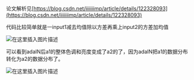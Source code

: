论文解析见[https://blog.csdn.net/iiiiiiimp/article/details/122328093](https://blog.csdn.net/iiiiiiimp/article/details/122328093)

代码比较简单就是一input1减去均值除以方差再乘上input2的方差加均值

![在这里插入图片描述](https://img-blog.csdnimg.cn/92f53b6816c244ffaadae91cce6c03f2.png)

可以看到adaIN后a1的整体色调和亮度变成了a2的了，因为adaIN把a1的数据分布转化为a2的数据分布了。

![在这里插入图片描述](https://img-blog.csdnimg.cn/59f1392b8f0e4ef9936753884e4cac48.png?x-oss-process=image/watermark,type_d3F5LXplbmhlaQ,shadow_50,text_Q1NETiBAaWlpaWlpaW1w,size_20,color_FFFFFF,t_70,g_se,x_16)
